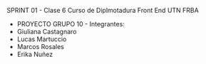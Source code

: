 SPRINT 01 - Clase 6
Curso de Diplmotadura Front End UTN FRBA

- PROYECTO GRUPO 10 -
Integrantes:
- Giuliana Castagnaro
- Lucas Martuccio
- Marcos Rosales
- Erika Nuñez
